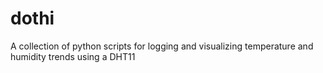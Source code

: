 # dothi
A collection of python scripts for logging and visualizing temperature and humidity trends using a DHT11
